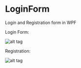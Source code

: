 LoginForm
=========

Login and Registration form in WPF

Login Form:

![alt tag](http://img443.imageshack.us/img443/5526/r1yo.png)

Registration:

![alt tag](http://img209.imageshack.us/img209/195/78i8.png)
